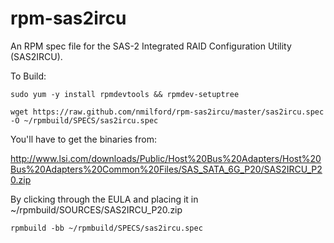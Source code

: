 rpm-sas2ircu
============

An RPM spec file for the SAS-2 Integrated RAID Configuration Utility (SAS2IRCU).

To Build:

`sudo yum -y install rpmdevtools && rpmdev-setuptree`

`wget https://raw.github.com/nmilford/rpm-sas2ircu/master/sas2ircu.spec -O ~/rpmbuild/SPECS/sas2ircu.spec`

You'll have to get the binaries from:

http://www.lsi.com/downloads/Public/Host%20Bus%20Adapters/Host%20Bus%20Adapters%20Common%20Files/SAS_SATA_6G_P20/SAS2IRCU_P20.zip

By clicking through the EULA and placing it in ~/rpmbuild/SOURCES/SAS2IRCU_P20.zip

`rpmbuild -bb ~/rpmbuild/SPECS/sas2ircu.spec`
